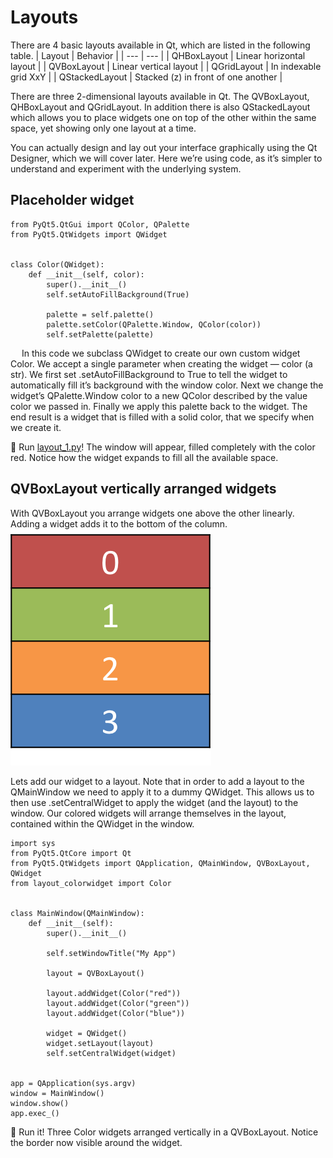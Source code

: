 # Layouts

There are 4 basic layouts available in Qt, which are listed in the following table.
| Layout | Behavior |
| --- | --- |
| QHBoxLayout | Linear horizontal layout |
| QVBoxLayout | Linear vertical layout |
| QGridLayout | In indexable grid XxY |
| QStackedLayout | Stacked (z) in front of one another |

There are three 2-dimensional layouts available in Qt. The QVBoxLayout, QHBoxLayout and QGridLayout. In addition there is also QStackedLayout which allows you to place widgets one on top of the other within the same space, yet showing only one layout at a time.

You can actually design and lay out your interface graphically using the Qt Designer, which we will cover later. Here we’re using code, as it’s simpler to understand and experiment with the underlying system.

## Placeholder widget

```
from PyQt5.QtGui import QColor, QPalette
from PyQt5.QtWidgets import QWidget


class Color(QWidget):
    def __init__(self, color):
        super().__init__()
        self.setAutoFillBackground(True)

        palette = self.palette()
        palette.setColor(QPalette.Window, QColor(color))
        self.setPalette(palette)
```

&emsp; In this code we subclass QWidget to create our own custom widget Color. We
accept a single parameter when creating the widget — color (a str). We first
set .setAutoFillBackground to True to tell the widget to automatically fill it’s
background with the window color. Next we change the widget’s
QPalette.Window color to a new QColor described by the value color we passed
in. Finally we apply this palette back to the widget. The end result is a widget
that is filled with a solid color, that we specify when we create it.

🚀 Run [layout_1.py](https://github.com/phuoctan4141/python/blob/main/pythonGUIs/Basic%20PyQt5%20Features/Layouts/layout_1.py)! The window will appear, filled completely with the color red. Notice how the widget expands to fill all the available space.

## QVBoxLayout vertically arranged widgets

With QVBoxLayout you arrange widgets one above the other linearly. Adding a widget adds it to the bottom of the column.
![A QVBoxLayout, filled from top to bottom](https://github.com/phuoctan4141/python/blob/main/pythonGUIs/Basic%20PyQt5%20Features/Layouts/images/A%20QVBoxLayout%2C%20filled%20from%20top%20to%20bottom.png)

Lets add our widget to a layout. Note that in order to add a layout to the QMainWindow we need to apply it to a dummy QWidget. This allows us to then use .setCentralWidget to apply the widget (and the layout) to the window. Our colored widgets will arrange themselves in the layout, contained within the QWidget in the window.

```
import sys
from PyQt5.QtCore import Qt
from PyQt5.QtWidgets import QApplication, QMainWindow, QVBoxLayout, QWidget
from layout_colorwidget import Color


class MainWindow(QMainWindow):
    def __init__(self):
        super().__init__()

        self.setWindowTitle("My App")

        layout = QVBoxLayout()

        layout.addWidget(Color("red"))
        layout.addWidget(Color("green"))
        layout.addWidget(Color("blue"))

        widget = QWidget()
        widget.setLayout(layout)
        self.setCentralWidget(widget)


app = QApplication(sys.argv)
window = MainWindow()
window.show()
app.exec_()
```

🚀 Run it! Three Color widgets arranged vertically in a QVBoxLayout. Notice the border now visible around the widget.


